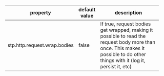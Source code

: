 | property | default<br>value | description |
|-|-|-|
| stp.http.request.wrap.bodies | false | If true, request bodies get wrapped, making it possible to read the request body more than once.  This makes it possible to do other things with it (log it, persist it, etc) |


<!-- If true, request bodies get wrapped, making it possible to read the request body more than once -->
  <!-- This makes it possible to do other things with it (log it, persist it, etc) -->
  <property key="stp.http.request.wrap.bodies">
    <value text="false" />
  </property>        
